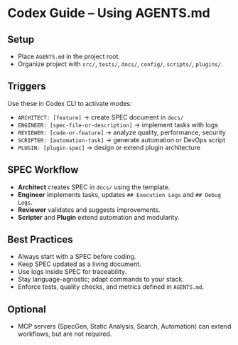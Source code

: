 # Codex Guide – Using AGENTS.md

## Setup
- Place `AGENTS.md` in the project root.
- Organize project with `src/`, `tests/`, `docs/`, `config/`, `scripts/`, `plugins/`.

## Triggers
Use these in Codex CLI to activate modes:
- `ARCHITECT: [feature]` → create SPEC document in `docs/`
- `ENGINEER: [spec-file-or-description]` → implement tasks with logs
- `REVIEWER: [code-or-feature]` → analyze quality, performance, security
- `SCRIPTER: [automation-task]` → generate automation or DevOps script
- `PLUGIN: [plugin-spec]` → design or extend plugin architecture

## SPEC Workflow
- **Architect** creates SPEC in `docs/` using the template.
- **Engineer** implements tasks, updates `## Execution Logs` and `## Debug Logs`.
- **Reviewer** validates and suggests improvements.
- **Scripter** and **Plugin** extend automation and modularity.

## Best Practices
- Always start with a SPEC before coding.
- Keep SPEC updated as a living document.
- Use logs inside SPEC for traceability.
- Stay language-agnostic; adapt commands to your stack.
- Enforce tests, quality checks, and metrics defined in `AGENTS.md`.

## Optional
- MCP servers (SpecGen, Static Analysis, Search, Automation) can extend workflows, but are not required.
